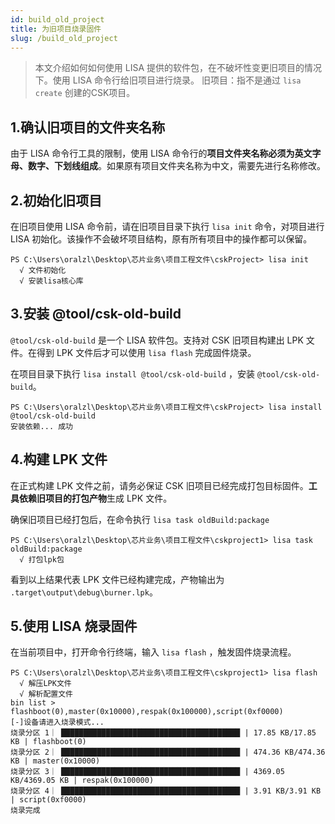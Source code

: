 ```yaml
---
id: build_old_project
title: 为旧项目烧录固件
slug: /build_old_project
---
```


>本文介绍如何如何使用 LISA 提供的软件包，在不破坏性变更旧项目的情况下。使用 LISA 命令行给旧项目进行烧录。
旧项目：指不是通过 `lisa create` 创建的CSK项目。

## 1.确认旧项目的文件夹名称

由于 LISA 命令行工具的限制，使用 LISA 命令行的**项目文件夹名称必须为英文字母、数字、下划线组成**。如果原有项目文件夹名称为中文，需要先进行名称修改。

## 2.初始化旧项目

在旧项目使用 LISA 命令前，请在旧项目目录下执行 `lisa init` 命令，对项目进行 LISA 初始化。该操作不会破坏项目结构，原有所有项目中的操作都可以保留。

```shell
PS C:\Users\oralzl\Desktop\芯片业务\项目工程文件\cskProject> lisa init
  √ 文件初始化
  √ 安装lisa核心库
```

## 3.安装 @tool/csk-old-build

`@tool/csk-old-build` 是一个 LISA 软件包。支持对 CSK 旧项目构建出 LPK 文件。在得到 LPK 文件后才可以使用 `lisa flash` 完成固件烧录。

在项目目录下执行 `lisa install @tool/csk-old-build` ，安装 `@tool/csk-old-build`。

```shell
PS C:\Users\oralzl\Desktop\芯片业务\项目工程文件\cskProject> lisa install @tool/csk-old-build
安装依赖... 成功
```

## 4.构建 LPK 文件

在正式构建 LPK 文件之前，请务必保证 CSK 旧项目已经完成打包目标固件。**工具依赖旧项目的打包产物**生成 LPK 文件。

确保旧项目已经打包后，在命令执行 `lisa task oldBuild:package`

```shell
PS C:\Users\oralzl\Desktop\芯片业务\项目工程文件\cskproject1> lisa task oldBuild:package
  √ 打包lpk包
```

看到以上结果代表 LPK 文件已经构建完成，产物输出为 `.target\output\debug\burner.lpk`。

## 5.使用 LISA 烧录固件

在当前项目中，打开命令行终端，输入 `lisa flash` ，触发固件烧录流程。

```shell
PS C:\Users\oralzl\Desktop\芯片业务\项目工程文件\cskproject1> lisa flash
  √ 解压LPK文件
  √ 解析配置文件
bin list > flashboot(0),master(0x10000),respak(0x100000),script(0xf0000)
[-]设备请进入烧录模式...
烧录分区 1｜ ████████████████████████████████████████ | 17.85 KB/17.85 KB | flashboot(0)
烧录分区 2｜ ████████████████████████████████████████ | 474.36 KB/474.36 KB | master(0x10000)
烧录分区 3｜ ████████████████████████████████████████ | 4369.05 KB/4369.05 KB | respak(0x100000)
烧录分区 4｜ ████████████████████████████████████████ | 3.91 KB/3.91 KB | script(0xf0000)
烧录完成
```

